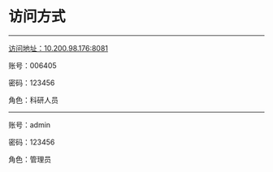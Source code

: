 # 访问方式
<hr style="color: red">

[访问地址：10.200.98.176:8081](http://10.200.98.176:8081/)

账号：006405

密码：123456   

角色：科研人员

<hr style="color: red">

账号：admin

密码：123456

角色：管理员